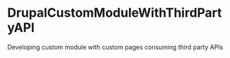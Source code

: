 # DrupalCustomModuleWithThirdPartyAPI
Developing custom module with custom pages consuming third party APIs
